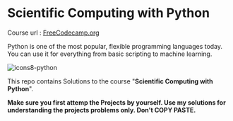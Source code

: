 # Scientific Computing with Python
Course url : [FreeCodecamp.org](https://www.freecodecamp.org/scientific-computing-with-python/)

Python is one of the most popular, flexible programming languages today. You can use it for everything from basic scripting to machine learning.

![icons8-python](https://github.com/4yub1k/scientific-computing-with-python/assets/45902447/5a27ca55-19f8-4233-b33f-5c923d4964b6)

This repo contains Solutions to the course "**Scientific Computing with Python**".

**Make sure you first attemp the Projects by yourself. Use my solutions for understanding the projects problems only. Don't COPY PASTE.**

